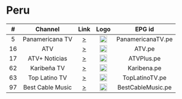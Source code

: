<h1>Peru</h1>

| #    | Channel        | Link  | Logo | EPG id |
|:----:|:--------------:|:-----:|:----:|:------:|
| 5 | Panamericana TV | [>](https://cdnhd.iblups.com/hls/ptv2.m3u8) | <img height="20" src="https://upload.wikimedia.org/wikipedia/commons/2/26/Panamericana_tv_2009.png"/> | PanamericanaTV.pe |
| 16 | ATV | [>](https://dysmuyxh5vstv.cloudfront.net/hls/live.m3u8) | <img height="20" src="https://upload.wikimedia.org/wikipedia/commons/thumb/9/9d/ATV_%28Peru%29_-_2018_logo.png/200px-ATV_%28Peru%29_-_2018_logo.png"/> | ATV.pe |
| 17 | ATV+ Noticias   | [>](https://dysmuyxh5vstv.cloudfront.net/hls/atv2.m3u8) | <img height="20" src="https://upload.wikimedia.org/wikipedia/commons/f/f4/Atv_noticias_logo.png"/> | ATVPlus.pe |
| 62 | Karibeña TV   | [>](https://cu.onliv3.com/livevd/user1.m3u8) | <img height="20" src="https://i.pinimg.com/280x280_RS/11/85/b6/1185b667fe3f80d7072359d7ce7ce52d.jpg"/> | Karibena.pe |
| 63 | Top Latino TV   | [>](https://5cefcbf58ba2e.streamlock.net:543/tltvweb/latintv.stream/playlist.m3u8) | <img height="20" src="https://static.mytuner.mobi/media/tvos_radios/fTmfsKeREm.png"/> | TopLatinoTV.pe |
| 97 | Best Cable Music | [>](https://ca2.inka.net.pe/bestcablemusic/index.m3u8) | <img height="20" src="https://static.mytuner.mobi/media/tvos_radios/fTmfsKeREm.png"/> | BestCableMusic.pe |
